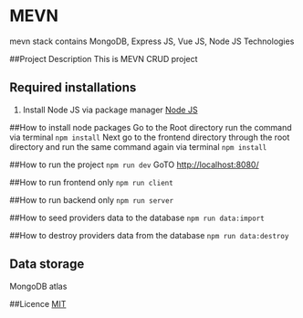 # MEVN
mevn stack contains MongoDB, Express JS, Vue JS, Node JS Technologies

##Project Description
This is MEVN CRUD project

## Required installations 
1. Install Node JS via package manager [Node JS](https://nodejs.org/en/download/package-manager/)

##How to install node packages
Go to the Root directory run the command via terminal ```npm install```
Next go to the frontend directory through the root directory and run the same command again via terminal ```npm install```

##How to run the project
```npm run dev```
GoTO [http://localhost:8080/](http://localhost:8080/)

##How to run frontend only
```npm run client```

##How to run backend only
```npm run server```

##How to seed providers data to the database
```npm run data:import```

##How to destroy providers data from the database 
```npm run data:destroy```

## Data storage 
MongoDB atlas

##Licence
[MIT](https://choosealicense.com/licenses/mit/)
